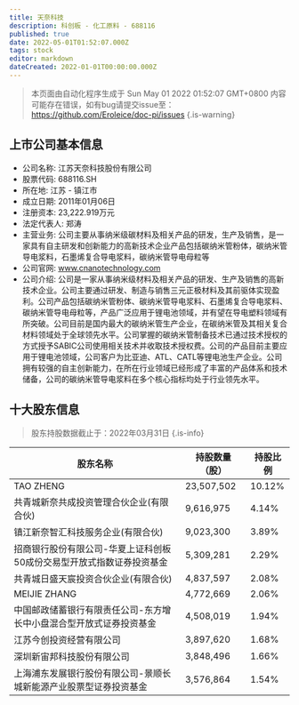 ```yaml
---
title: 天奈科技
description: 科创板 - 化工原料 - 688116
published: true
date: 2022-05-01T01:52:07.000Z
tags: stock
editor: markdown
dateCreated: 2022-01-01T00:00:00.000Z
---
```


> 本页面由自动化程序生成于 Sun May 01 2022 01:52:07 GMT+0800
> 内容可能存在错误，如有bug请提交issue至：https://github.com/Eroleice/doc-pi/issues
{.is-warning}

## 上市公司基本信息
- 公司名称: 江苏天奈科技股份有限公司
- 股票代码: 688116.SH
- 所在地: 江苏 - 镇江市
- 成立日期: 2011年01月06日
- 注册资本: 23,222.919万元
- 法定代表人: 郑涛
- 主营业务: 公司主要从事纳米级碳材料及相关产品的研发，生产及销售，是一家具有自主研发和创新能力的高新技术企业产品包括碳纳米管粉体，碳纳米管导电浆料，石墨烯复合导电浆料，碳纳米管导电母粒等
- 公司官网: www.cnanotechnology.com
- 公司介绍: 公司是一家从事纳米级材料及相关产品的研发、生产及销售的高新技术企业。公司主要通过研发、制造与销售三元正极材料及其前驱体实现盈利。公司产品包括碳纳米管粉体、碳纳米管导电浆料、石墨烯复合导电浆料、碳纳米管导电母粒等，产品广泛应用于锂电池领域，并有望在导电塑料领域有所突破。公司目前是国内最大的碳纳米管生产企业，在碳纳米管及其相关复合材料领域处于全球领先水平。公司掌握的碳纳米管制备技术已通过技术授权的方式授予SABIC公司使用相关技术并收取技术授权费。公司的产品目前主要应用于锂电池领域，公司客户为比亚迪、ATL、CATL等锂电池生产企业。公司拥有较强的自主创新能力，在所在行业领域已经形成了丰富的产品体系和技术储备，公司的碳纳米管导电浆料在多个核心指标均处于行业领先水平。


## 十大股东信息
> 股东持股数据截止于：2022年03月31日
{.is-info}

| 股东名称 | 持股数量（股） | 持股比例 |
| --- | --- | --- |
| TAO ZHENG | 23,507,502 | 10.12% |
| 共青城新奈共成投资管理合伙企业(有限合伙) | 9,616,975 | 4.14% |
| 镇江新奈智汇科技服务企业(有限合伙) | 9,023,300 | 3.89% |
| 招商银行股份有限公司-华夏上证科创板50成份交易型开放式指数证券投资基金 | 5,309,281 | 2.29% |
| 共青城日盛天宸投资合伙企业(有限合伙) | 4,837,597 | 2.08% |
| MEIJIE ZHANG | 4,772,669 | 2.06% |
| 中国邮政储蓄银行有限责任公司-东方增长中小盘混合型开放式证券投资基金 | 4,508,019 | 1.94% |
| 江苏今创投资经营有限公司 | 3,897,620 | 1.68% |
| 深圳新宙邦科技股份有限公司 | 3,848,496 | 1.66% |
| 上海浦东发展银行股份有限公司-景顺长城新能源产业股票型证券投资基金 | 3,576,864 | 1.54% |





